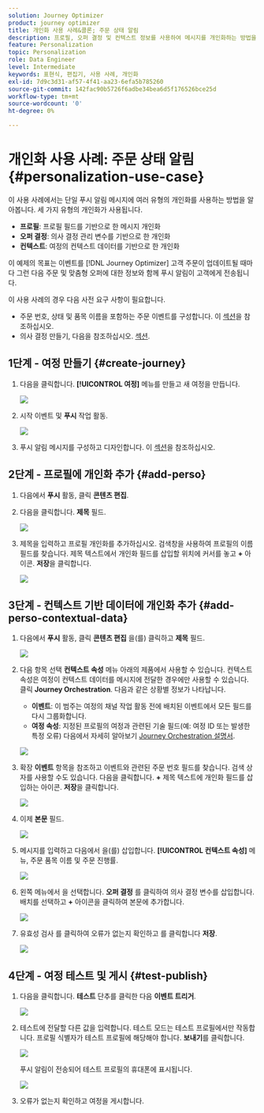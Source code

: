 ```yaml
---
solution: Journey Optimizer
product: journey optimizer
title: 개인화 사용 사례&콜론; 주문 상태 알림
description: 프로필, 오퍼 결정 및 컨텍스트 정보를 사용하여 메시지를 개인화하는 방법을 알아봅니다.
feature: Personalization
topic: Personalization
role: Data Engineer
level: Intermediate
keywords: 표현식, 편집기, 사용 사례, 개인화
exl-id: 7d9c3d31-af57-4f41-aa23-6efa5b785260
source-git-commit: 142fac90b5726f6adbe34bea6d5f176526bce25d
workflow-type: tm+mt
source-wordcount: '0'
ht-degree: 0%

---
```


# 개인화 사용 사례: 주문 상태 알림 {#personalization-use-case}

이 사용 사례에서는 단일 푸시 알림 메시지에 여러 유형의 개인화를 사용하는 방법을 알아봅니다. 세 가지 유형의 개인화가 사용됩니다.

* **프로필**: 프로필 필드를 기반으로 한 메시지 개인화
* **오퍼 결정**: 의사 결정 관리 변수를 기반으로 한 개인화
* **컨텍스트**: 여정의 컨텍스트 데이터를 기반으로 한 개인화

이 예제의 목표는 이벤트를 [!DNL Journey Optimizer] 고객 주문이 업데이트될 때마다 그런 다음 주문 및 맞춤형 오퍼에 대한 정보와 함께 푸시 알림이 고객에게 전송됩니다.

이 사용 사례의 경우 다음 사전 요구 사항이 필요합니다.

* 주문 번호, 상태 및 품목 이름을 포함하는 주문 이벤트를 구성합니다. 이 [섹션](../event/about-events.md)을 참조하십시오.
* 의사 결정 만들기, 다음을 참조하십시오. [섹션](../offers/offer-activities/create-offer-activities.md).

## 1단계 - 여정 만들기 {#create-journey}

1. 다음을 클릭합니다. **[!UICONTROL 여정]** 메뉴를 만들고 새 여정을 만듭니다.

   ![](assets/perso-uc4.png)

1. 시작 이벤트 및 **푸시** 작업 활동.

   ![](assets/perso-uc5.png)

1. 푸시 알림 메시지를 구성하고 디자인합니다. 이 [섹션](../push/create-push.md)을 참조하십시오.

## 2단계 - 프로필에 개인화 추가 {#add-perso}

1. 다음에서 **푸시** 활동, 클릭 **콘텐츠 편집**.

1. 다음을 클릭합니다. **제목** 필드.

   ![](assets/perso-uc2.png)

1. 제목을 입력하고 프로필 개인화를 추가하십시오. 검색창을 사용하여 프로필의 이름 필드를 찾습니다. 제목 텍스트에서 개인화 필드를 삽입할 위치에 커서를 놓고 **+** 아이콘. **저장**&#x200B;을 클릭합니다.

   ![](assets/perso-uc3.png)

## 3단계 - 컨텍스트 기반 데이터에 개인화 추가 {#add-perso-contextual-data}

1. 다음에서 **푸시** 활동, 클릭 **콘텐츠 편집** 을(를) 클릭하고 **제목** 필드.

   ![](assets/perso-uc9.png)

1. 다음 항목 선택 **컨텍스트 속성** 메뉴 아래의 제품에서 사용할 수 있습니다. 컨텍스트 속성은 여정이 컨텍스트 데이터를 메시지에 전달한 경우에만 사용할 수 있습니다. 클릭 **Journey Orchestration**. 다음과 같은 상황별 정보가 나타납니다.

   * **이벤트**: 이 범주는 여정의 채널 작업 활동 전에 배치된 이벤트에서 모든 필드를 다시 그룹화합니다.
   * **여정 속성**: 지정된 프로필의 여정과 관련된 기술 필드(예: 여정 ID 또는 발생한 특정 오류) 다음에서 자세히 알아보기 [Journey Orchestration 설명서](../building-journeys/expression/journey-properties.md).

   ![](assets/perso-uc10.png)

1. 확장 **이벤트** 항목을 참조하고 이벤트와 관련된 주문 번호 필드를 찾습니다. 검색 상자를 사용할 수도 있습니다. 다음을 클릭합니다. **+** 제목 텍스트에 개인화 필드를 삽입하는 아이콘. **저장**&#x200B;을 클릭합니다.

   ![](assets/perso-uc11.png)

1. 이제 **본문** 필드.

   ![](assets/perso-uc12.png)

1. 메시지를 입력하고 다음에서 을(를) 삽입합니다. **[!UICONTROL 컨텍스트 속성]** 메뉴, 주문 품목 이름 및 주문 진행률.

   ![](assets/perso-uc13.png)

1. 왼쪽 메뉴에서 을 선택합니다. **오퍼 결정** 를 클릭하여 의사 결정 변수를 삽입합니다. 배치를 선택하고 **+** 아이콘을 클릭하여 본문에 추가합니다.

   ![](assets/perso-uc14.png)

1. 유효성 검사 를 클릭하여 오류가 없는지 확인하고 를 클릭합니다 **저장**.

   ![](assets/perso-uc15.png)

## 4단계 - 여정 테스트 및 게시 {#test-publish}

1. 다음을 클릭합니다. **테스트** 단추를 클릭한 다음 **이벤트 트리거**.

   ![](assets/perso-uc17.png)

1. 테스트에 전달할 다른 값을 입력합니다. 테스트 모드는 테스트 프로필에서만 작동합니다. 프로필 식별자가 테스트 프로필에 해당해야 합니다. **보내기**&#x200B;를 클릭합니다.

   ![](assets/perso-uc18.png)

   푸시 알림이 전송되어 테스트 프로필의 휴대폰에 표시됩니다.

   ![](assets/perso-uc19.png)

1. 오류가 없는지 확인하고 여정을 게시합니다.
